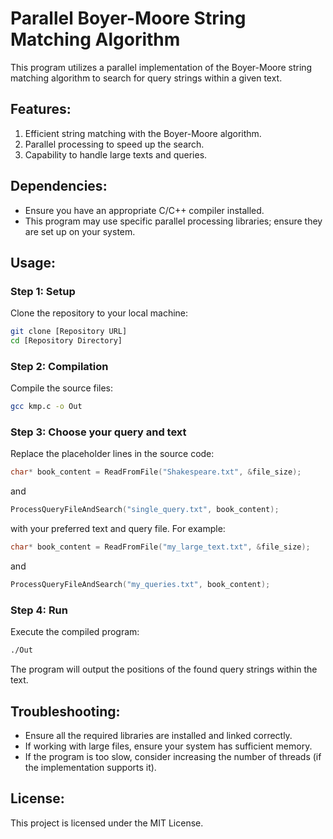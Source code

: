 # Parallel Boyer-Moore String Matching Algorithm

This program utilizes a parallel implementation of the Boyer-Moore string matching algorithm to search for query strings within a given text. 

## Features:
1. Efficient string matching with the Boyer-Moore algorithm.
2. Parallel processing to speed up the search.
3. Capability to handle large texts and queries.

## Dependencies:
- Ensure you have an appropriate C/C++ compiler installed.
- This program may use specific parallel processing libraries; ensure they are set up on your system.

## Usage:

### Step 1: Setup

Clone the repository to your local machine:

```bash
git clone [Repository URL]
cd [Repository Directory]
```

### Step 2: Compilation

Compile the source files:

```bash
gcc kmp.c -o Out
```
### Step 3: Choose your query and text

Replace the placeholder lines in the source code:

```c
char* book_content = ReadFromFile("Shakespeare.txt", &file_size);
```

and

```c
ProcessQueryFileAndSearch("single_query.txt", book_content);
```

with your preferred text and query file. For example:

```c
char* book_content = ReadFromFile("my_large_text.txt", &file_size);
```

and

```c
ProcessQueryFileAndSearch("my_queries.txt", book_content);
```

### Step 4: Run

Execute the compiled program:

```bash
./Out
```

The program will output the positions of the found query strings within the text.

## Troubleshooting:
- Ensure all the required libraries are installed and linked correctly.
- If working with large files, ensure your system has sufficient memory.
- If the program is too slow, consider increasing the number of threads (if the implementation supports it).


## License:

This project is licensed under the MIT License.
